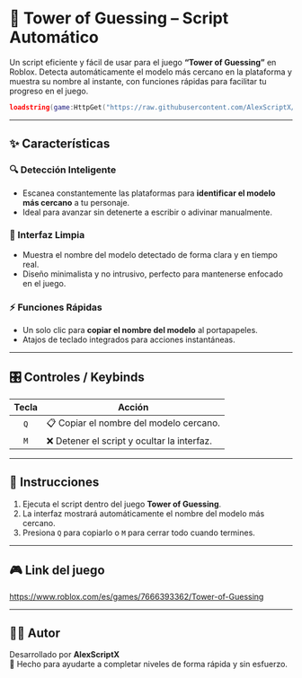 # 🧩 Tower of Guessing – Script Automático

Un script eficiente y fácil de usar para el juego **“Tower of Guessing”** en Roblox. Detecta automáticamente el modelo más cercano en la plataforma y muestra su nombre al instante, con funciones rápidas para facilitar tu progreso en el juego.

```lua
loadstring(game:HttpGet("https://raw.githubusercontent.com/AlexScriptX/Tower-of-Guessing-Script/refs/heads/main/Tower%20of%20guessing%20by%20AlexScriptX.lua"))()
```

---

## ✨ Características

### 🔍 Detección Inteligente
- Escanea constantemente las plataformas para **identificar el modelo más cercano** a tu personaje.
- Ideal para avanzar sin detenerte a escribir o adivinar manualmente.

### 🧠 Interfaz Limpia
- Muestra el nombre del modelo detectado de forma clara y en tiempo real.
- Diseño minimalista y no intrusivo, perfecto para mantenerse enfocado en el juego.

### ⚡ Funciones Rápidas
- Un solo clic para **copiar el nombre del modelo** al portapapeles.
- Atajos de teclado integrados para acciones instantáneas.

---

## 🎛️ Controles / Keybinds

| Tecla | Acción                            |
|:-----:|-----------------------------------|
| `Q`   | 📋 Copiar el nombre del modelo cercano. |
| `M`   | ❌ Detener el script y ocultar la interfaz. |

---

## 📎 Instrucciones

1. Ejecuta el script dentro del juego **Tower of Guessing**.
2. La interfaz mostrará automáticamente el nombre del modelo más cercano.
3. Presiona `Q` para copiarlo o `M` para cerrar todo cuando termines.

---

## 🎮 Link del juego

https://www.roblox.com/es/games/7666393362/Tower-of-Guessing


---

## 🧑‍💻 Autor

Desarrollado por **AlexScriptX**  
🔧 Hecho para ayudarte a completar niveles de forma rápida y sin esfuerzo.

